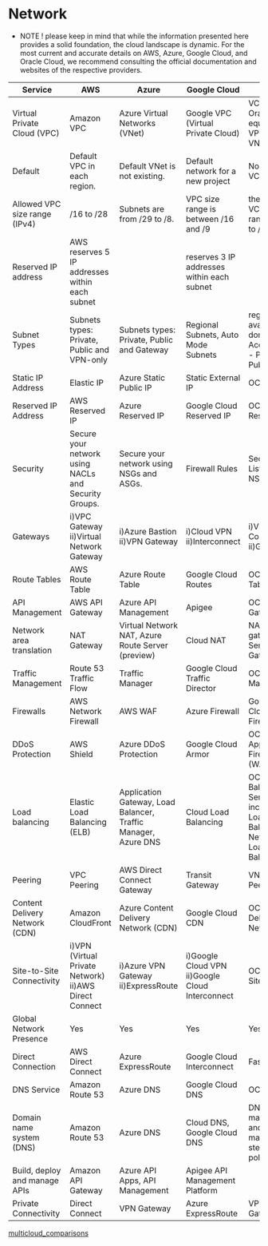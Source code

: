 # Network
- NOTE
! please keep in mind that while the information presented here provides a solid foundation, the cloud landscape is dynamic.
For the most current and accurate details on AWS, Azure, Google Cloud, and Oracle Cloud, we recommend consulting the official documentation and websites of the respective providers.

| Service                                         | AWS                                      | Azure                                            | Google Cloud                                   | Oracle                                       |
| ----------------------------------------------- | ---------------------------------------- | ------------------------------------------------- | ---------------------------------------------- | --------------------------------------------- |
| Virtual Private Cloud (VPC)                     | Amazon VPC                               | Azure Virtual Networks (VNet)                  | Google VPC (Virtual Private Cloud)            | VCN is Oracle's equivalent to VPC and VNet   |
| Default                                         | Default VPC in each region.             | Default VNet is not existing.                   | Default network for a new project             | No default VCN                                |
| Allowed VPC size range (IPv4)                   | /16 to /28                               | Subnets are from /29 to /8.                     | VPC size range is between /16 and /9           | the allowed VCN size range is /16 to /30.    |
| Reserved IP address                            | AWS reserves 5 IP addresses within each subnet |                                             | reserves 3 IP addresses within each subnet    |                                               |
| Subnet Types                                   | Subnets types: Private, Public and VPN-only | Subnets types: Private, Public and Gateway     | Regional Subnets, Auto Mode Subnets            | regional, availability domain [ Access type - Private / Public] |
| Static IP Address                              | Elastic IP                               | Azure Static Public IP                         | Static External IP                            | OCI Public IP                                |
| Reserved IP Address                            | AWS Reserved IP                          | Azure Reserved IP                               | Google Cloud Reserved IP                      | OCI Reserved IP                               |
| Security                                       | Secure your network using NACLs and Security Groups. | Secure your network using NSGs and ASGs.  | Firewall Rules                                 | Security Lists and NSG                        |
| Gateways                                       | i)VPC Gateway ii)Virtual Network Gateway | i)Azure Bastion ii)VPN Gateway                 | i)Cloud VPN ii)Interconnect                    | i)VPN Connect ii)Gateway                      |
| Route Tables                                   | AWS Route Table                          | Azure Route Table                               | Google Cloud Routes                            | OCI Route Table                               |
| API Management                                 | AWS API Gateway                          | Azure API Management                            | Apigee                                         | OCI API Gateway                               |
| Network area translation                        | NAT Gateway                               | Virtual Network NAT, Azure Route Server (preview) | Cloud NAT                                     | NAT gateway, Service Gateway                   |
| Traffic Management                             | Route 53 Traffic Flow                     | Traffic Manager                                 | Google Cloud Traffic Director                   | OCI Traffic Management                         |
| Firewalls                                      | AWS Network Firewall | AWS WAF           | Azure Firewall                                  | Google Cloud Firewall                         | OCI Network Security Groups                   |
| DDoS Protection                                | AWS Shield                                | Azure DDoS Protection                           | Google Cloud Armor                             | OCI Web Application Firewall (WAF)            |
| Load balancing                                 | Elastic Load Balancing (ELB)             | Application Gateway, Load Balancer, Traffic Manager, Azure DNS | Cloud Load Balancing                           | OCI Load Balancing Service -includes Load Balancer and Network Load Balancer |
| Peering                                        | VPC Peering | AWS Direct Connect Gateway|Transit Gateway | VNet Peering | Azure Bastion                 | Google Cloud VPC Peering                       | OCI Peering                                  |
| Content Delivery Network (CDN)                  | Amazon CloudFront                        | Azure Content Delivery Network (CDN)            | Google Cloud CDN                               | OCI Content Delivery Network                   |
| Site-to-Site Connectivity                       | i)VPN (Virtual Private Network) ii)AWS Direct Connect | i)Azure VPN Gateway ii)ExpressRoute       | i)Google Cloud VPN ii)Google Cloud Interconnect | OCI Site-to-Site VPN                         |
| Global Network Presence                        | Yes                                      | Yes                                               | Yes                                            | Yes                                           |
| Direct Connection                              | AWS Direct Connect                        | Azure ExpressRoute                              | Google Cloud Interconnect                      | FastConnect                                   |
| DNS Service                                    | Amazon Route 53                          | Azure DNS                                       | Google Cloud DNS                               | OCI DNS                                      |
| Domain name system (DNS)                       | Amazon Route 53                          | Azure DNS                                       | Cloud DNS, Google Cloud DNS                    | DNS management and traffic management steering policies |
| Build, deploy and manage APIs                  | Amazon API Gateway                        | Azure API Apps, API Management                  | Apigee API Management Platform                  |                                               |
| Private Connectivity                           | Direct Connect|VPN Gateway                 | Azure ExpressRoute|VPN Gateway                   | Google Cloud Interconnect|VPN Gateway           | OCI FastConnect|VPN Connect                     |

[multicloud_comparisons](https://github.com/asiandevs/multicloud_comparisons/blob/main/README.md)

